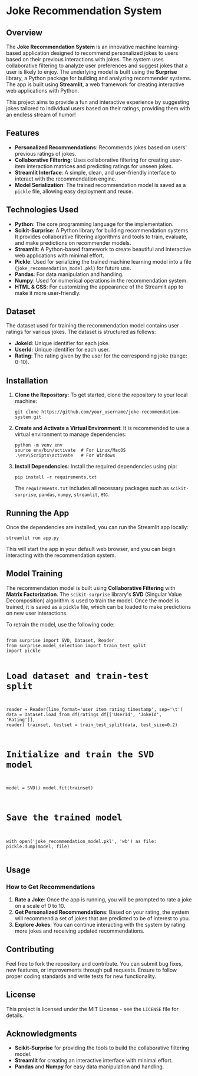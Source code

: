 <!DOCTYPE html>
<html lang="en">
<head>
    <meta charset="UTF-8">
    <meta name="viewport" content="width=device-width, initial-scale=1.0">
</head>
<body>

   <h1>Joke Recommendation System</h1>

  <h2>Overview</h2>
    <p>
        The <strong>Joke Recommendation System</strong> is an innovative machine learning-based application designed to recommend personalized jokes to users based on their previous interactions with jokes. The system uses collaborative filtering to analyze user preferences and suggest jokes that a user is likely to enjoy. The underlying model is built using the <strong>Surprise</strong> library, a Python package for building and analyzing recommender systems. The app is built using <strong>Streamlit</strong>, a web framework for creating interactive web applications with Python.
    </p>
    <p>
        This project aims to provide a fun and interactive experience by suggesting jokes tailored to individual users based on their ratings, providing them with an endless stream of humor!
    </p>

  <h2>Features</h2>
    <ul>
        <li><strong>Personalized Recommendations</strong>: Recommends jokes based on users' previous ratings of jokes.</li>
        <li><strong>Collaborative Filtering</strong>: Uses collaborative filtering for creating user-item interaction matrices and predicting ratings for unseen jokes.</li>
        <li><strong>Streamlit Interface</strong>: A simple, clean, and user-friendly interface to interact with the recommendation engine.</li>
        <li><strong>Model Serialization</strong>: The trained recommendation model is saved as a <code>pickle</code> file, allowing easy deployment and reuse.</li>
    </ul>

  <h2>Technologies Used</h2>
    <ul>
        <li><strong>Python</strong>: The core programming language for the implementation.</li>
        <li><strong>Scikit-Surprise</strong>: A Python library for building recommendation systems. It provides collaborative filtering algorithms and tools to train, evaluate, and make predictions on recommender models.</li>
        <li><strong>Streamlit</strong>: A Python-based framework to create beautiful and interactive web applications with minimal effort.</li>
        <li><strong>Pickle</strong>: Used for serializing the trained machine learning model into a file (<code>joke_recommendation_model.pkl</code>) for future use.</li>
        <li><strong>Pandas</strong>: For data manipulation and handling.</li>
        <li><strong>Numpy</strong>: Used for numerical operations in the recommendation system.</li>
        <li><strong>HTML & CSS</strong>: For customizing the appearance of the Streamlit app to make it more user-friendly.</li>
    </ul>

  <h2>Dataset</h2>
    <p>
        The dataset used for training the recommendation model contains user ratings for various jokes. The dataset is structured as follows:
    </p>
    <ul>
        <li><strong>JokeId</strong>: Unique identifier for each joke.</li>
        <li><strong>UserId</strong>: Unique identifier for each user.</li>
        <li><strong>Rating</strong>: The rating given by the user for the corresponding joke (range: 0-10).</li>
    </ul>

   <h2>Installation</h2>
    <ol>
        <li><strong>Clone the Repository</strong>: To get started, clone the repository to your local machine:
            <pre><code>git clone https://github.com/your_username/joke-recommendation-system.git</code></pre>
        </li>
        <li><strong>Create and Activate a Virtual Environment</strong>: It is recommended to use a virtual environment to manage dependencies:
            <pre><code>python -m venv env
source env/bin/activate  # For Linux/MacOS
.\env\Scripts\activate   # For Windows</code></pre>
        </li>
        <li><strong>Install Dependencies</strong>: Install the required dependencies using pip:
            <pre><code>pip install -r requirements.txt</code></pre>
            The <code>requirements.txt</code> includes all necessary packages such as <code>scikit-surprise</code>, <code>pandas</code>, <code>numpy</code>, <code>streamlit</code>, etc.
        </li>
    </ol>

  <h2>Running the App</h2>
    <p>
        Once the dependencies are installed, you can run the Streamlit app locally:
    </p>
    <pre><code>streamlit run app.py</code></pre>
    <p>
        This will start the app in your default web browser, and you can begin interacting with the recommendation system.
    </p>

   <h2>Model Training</h2>
    <p>
        The recommendation model is built using <strong>Collaborative Filtering</strong> with <strong>Matrix Factorization</strong>. The <code>scikit-surprise</code> library's <strong>SVD</strong> (Singular Value Decomposition) algorithm is used to train the model. Once the model is trained, it is saved as a <code>pickle</code> file, which can be loaded to make predictions on new user interactions.
    </p>
    <p>
        To retrain the model, use the following code:
    </p>
    <pre><code>
from surprise import SVD, Dataset, Reader
from surprise.model_selection import train_test_split
import pickle

# Load dataset and train-test split
reader = Reader(line_format='user item rating timestamp', sep='\t')
data = Dataset.load_from_df(ratings_df[['UserId', 'JokeId', 'Rating']], reader)
trainset, testset = train_test_split(data, test_size=0.2)

# Initialize and train the SVD model
model = SVD()
model.fit(trainset)

# Save the trained model
with open('joke_recommendation_model.pkl', 'wb') as file:
    pickle.dump(model, file)
    </code></pre>
    
   <h2>Usage</h2>
    <h3>How to Get Recommendations</h3>
    <ol>
        <li><strong>Rate a Joke</strong>: Once the app is running, you will be prompted to rate a joke on a scale of 0 to 10.</li>
        <li><strong>Get Personalized Recommendations</strong>: Based on your rating, the system will recommend a set of jokes that are predicted to be of interest to you.</li>
        <li><strong>Explore Jokes</strong>: You can continue interacting with the system by rating more jokes and receiving updated recommendations.</li>
    </ol>

  <h2>Contributing</h2>
    <p>
        Feel free to fork the repository and contribute. You can submit bug fixes, new features, or improvements through pull requests. Ensure to follow proper coding standards and write tests for new functionality.
    </p>
    <h2>License</h2>
    <p>
        This project is licensed under the MIT License - see the <code>LICENSE</code> file for details.
    </p>

   <h2>Acknowledgments</h2>
    <ul>
        <li><strong>Scikit-Surprise</strong> for providing the tools to build the collaborative filtering model.</li>
        <li><strong>Streamlit</strong> for creating an interactive interface with minimal effort.</li>
        <li><strong>Pandas</strong> and <strong>Numpy</strong> for easy data manipulation and handling.</li>
    </ul>

</body>
</html>
